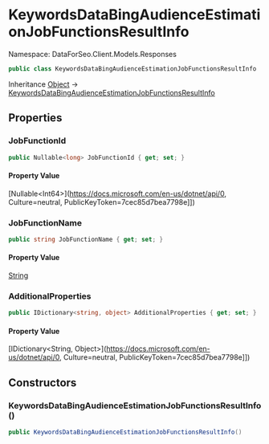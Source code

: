 # KeywordsDataBingAudienceEstimationJobFunctionsResultInfo

Namespace: DataForSeo.Client.Models.Responses

```csharp
public class KeywordsDataBingAudienceEstimationJobFunctionsResultInfo
```

Inheritance [Object](https://docs.microsoft.com/en-us/dotnet/api/Object) → [KeywordsDataBingAudienceEstimationJobFunctionsResultInfo](./KeywordsDataBingAudienceEstimationJobFunctionsResultInfo.md)

## Properties

### **JobFunctionId**

```csharp
public Nullable<long> JobFunctionId { get; set; }
```

#### Property Value

[Nullable&lt;Int64&gt;](https://docs.microsoft.com/en-us/dotnet/api/0, Culture=neutral, PublicKeyToken=7cec85d7bea7798e]])<br>

### **JobFunctionName**

```csharp
public string JobFunctionName { get; set; }
```

#### Property Value

[String](https://docs.microsoft.com/en-us/dotnet/api/String)<br>

### **AdditionalProperties**

```csharp
public IDictionary<string, object> AdditionalProperties { get; set; }
```

#### Property Value

[IDictionary&lt;String, Object&gt;](https://docs.microsoft.com/en-us/dotnet/api/0, Culture=neutral, PublicKeyToken=7cec85d7bea7798e]])<br>

## Constructors

### **KeywordsDataBingAudienceEstimationJobFunctionsResultInfo()**

```csharp
public KeywordsDataBingAudienceEstimationJobFunctionsResultInfo()
```
